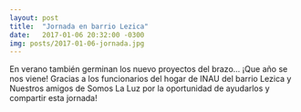 ```yaml
---
layout: post
title:  "Jornada en barrio Lezica"
date:   2017-01-06 20:32:00 -0300
img: posts/2017-01-06-jornada.jpg
---
```


En verano también germinan los nuevo proyectos del brazo... ¡Que año se nos viene! Gracias a los funcionarios del hogar de INAU del barrio Lezica y Nuestros amigos de Somos La Luz por la oportunidad de ayudarlos y compartir esta jornada!